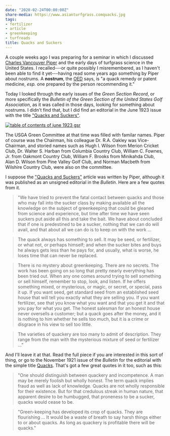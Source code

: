 ```yaml
---
date: "2020-02-24T00:00:00Z"
share-media: https://www.asianturfgrass.comquacks.jpg
tags:
- fertilizer
- article
- greenkeeping
- turfreads
title: Quacks and Suckers
---
```


A couple weeks ago I was preparing for a seminar in which I discussed [Charles Vancouver Piper](http://gsrpdf.lib.msu.edu/ticpdf.py?file=/2000s/2006/060317.pdf) and the early days of turfgrass science in the United States. I recalled---or quite possibly I misremembered, as I haven't been able to find it yet---having read some years ago something by Piper about nostrums. A **nostrum**, the [OED](https://www.oed.com/) says, is "a quack remedy or patent medicine, *esp.* one prepared by the person recommending it."

Today I looked through the early issues of the *Green Section Record*, or more specifically the *Bulletin of the Green Section of the United States Golf Association*, as it was called in those days, looking for something about nostrums. I didn't find that, but I did find an editorial in the June 1923 issue with the title ["Quacks and Suckers"](https://gsr.lib.msu.edu/1920s/1923/2306158.pdf).

[![table of contents of june 1923 gsr](quacks.jpg)](https://gsr.lib.msu.edu/1920s/1923/index.htm#June)

The USGA Green Committee at that time was filled with familar names. Piper of course was the Chairman, his colleague Dr. R.A. Oakley was Vice-Chairman, and storied names such as Hugh I. Wilson from Merion Cricket Club, Dr. Walter S. Harban from Columbia Country Club, William C. Fownes, Jr. from Oakmont Country Club, William F. Brooks from Minikahda Club, Alan D. Wilson from Pine Valley Golf Club, and Norman Macbeth from Wilshire Country Club, were also on the committee.

I suppose the ["Quacks and Suckers"](https://gsr.lib.msu.edu/1920s/1923/2306158.pdf) article was written by Piper, although it was published as an unsigned editorial in the *Bulletin*. Here are a few quotes from it.

> "We have tried to prevent the fatal contact between quacks and those who may fall into the sucker class by making available all the knowledge on the subject of greenkeeping that could be gleaned from science and experience, but time after time we have seen suckers put aside all this and take the bait. We have about concluded that if one is predestined to be a sucker, nothing that we can do will avail, and that about all we can do is to keep on with the work ...

> The quack always has something to sell. It may be seed, or fertilizer, or what not, or perhaps himself; and when the sucker bites and buys he always gets less than he pays for, and usually, what is worse, he loses time that can never be replaced.

> There is no mystery about greenkeeping. There are no secrets. The work has been going on so long that pretty nearly everything has been tried out. When any one comes around trying to sell something or sell himself, remember to stop, look, and listen. If he offers something mixed, or mysterious, or magic, or secret, or special, pass it up. If you want seed, get standard seed from an established seed house that will tell you exactly what they are selling you. If you want fertilizer, see that you know what you want and that you get it and that you pay for what you get. The honest salesman for an honest house never oversells a customer; but a quack goes after the money, and it is nothing to him whether he sells too much, but it is a crime or disgrace in his view to sell too little.

> The varieties of quackery are too many to admit of description. They range from the man with the mysterious mixture of seed or fertilizer ..."

And I'll leave it at that. Read the full piece if you are interested in this sort of thing, or go to the November 1921 issue of the *Bulletin* for the editorial with the simple title [Quacks](http://gsrpdf.lib.msu.edu/ticpdf.py?file=/1920s/1921/2111218.pdf). That's got a few great quotes in it too, such as this:

> "One should distinguish between quackery and incompetence. A man may be merely foolish but wholly honest. The term quack implies fraud as well as lack of knowledge. Quacks are not wholly responsible for their existence. But for that credulous streak in human nature, that apparent desire to be humbugged, that proneness to be a sucker, quacks would cease to be.

> "Green-keeping has developed its crop of quacks. They are flourishing ... It would be a waste of breath to say harsh things either to or about quacks. As long as quackery is profitable there will be quacks."
